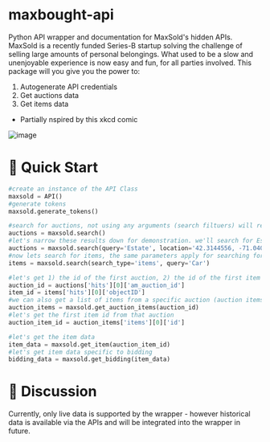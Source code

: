 # maxbought-api
Python API wrapper and documentation for MaxSold's hidden APIs. MaxSold is a recently funded Series-B startup solving the challenge of selling large amounts of personal belongings. What used to be a slow and unenjoyable experience is now easy and fun, for all parties involved.
This package will you give you the power to:
1) Autogenerate API credentials
2) Get auctions data
3) Get items data
- Partially nspired by this xkcd comic

![image](https://user-images.githubusercontent.com/21085160/162097116-0f121895-ef78-47f1-8feb-51a0205ed754.png)

# 🚀 Quick Start
``` python
#create an instance of the API Class
maxsold = API()
#generate tokens
maxsold.generate_tokens()

#search for auctions, not using any arguments (search filtuers) will return the most results
auctions = maxsold.search()
#let's narrow these results down for demonstration. we'll search for Estate, put our longitude/latitude string, and look at the first page (pages use 0 indexing)
auctions = maxsold.search(query='Estate', location='42.3144556, -71.0403236', country=False, page=0)
#now lets search for items, the same parameters apply for searching for a list of auctions, or a list of items. we set search_type to 'items', from the default 'auctions'
items = maxsold.search(search_type='items', query='Car')

#let's get 1) the id of the first auction, 2) the id of the first item from the list of items
auction_id = auctions['hits'][0]['am_auction_id']
item_id = items['hits'][0]['objectID']
#we can also get a list of items from a specific auction (auction items)
auction_items = maxsold.get_auction_items(auction_id)
#let's get the first item id from that auction
auction_item_id = auction_items['items'][0]['id']

#let's get the item data
item_data = maxsold.get_item(auction_item_id)
#let's get item data specific to bidding
bidding_data = maxsold.get_bidding(item_data)
```
# 🤝 Discussion
Currently, only live data is supported by the wrapper - however historical data is available via the APIs and will be integrated into the wrapper in future. 
